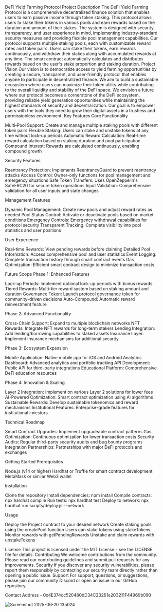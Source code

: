 DeFi Yield Farming Protocol
Project Description
The DeFi Yield Farming Protocol is a comprehensive decentralized finance solution that enables users to earn passive income through token staking. This protocol allows users to stake their tokens in various pools and earn rewards based on the duration and amount of their stakes. The system is designed with security, transparency, and user experience in mind, implementing industry-standard security measures and providing flexible pool management capabilities.
Our protocol supports multiple staking pools, each with customizable reward rates and token pairs. Users can stake their tokens, earn rewards continuously, and withdraw their stakes along with accumulated rewards at any time. The smart contract automatically calculates and distributes rewards based on the user's stake proportion and staking duration.
Project Vision
Our vision is to democratize access to yield farming opportunities by creating a secure, transparent, and user-friendly protocol that enables anyone to participate in decentralized finance. We aim to build a sustainable ecosystem where users can maximize their token utility while contributing to the overall liquidity and stability of the DeFi space.
We envision a future where our protocol becomes a cornerstone of the DeFi ecosystem, providing reliable yield generation opportunities while maintaining the highest standards of security and decentralization. Our goal is to empower users with the tools they need to grow their digital assets in a trustless and permissionless environment.
Key Features
Core Functionality

Multi-Pool Support: Create and manage multiple staking pools with different token pairs
Flexible Staking: Users can stake and unstake tokens at any time without lock-up periods
Automatic Reward Calculation: Real-time reward calculation based on staking duration and pool participation
Compound Interest: Rewards are calculated continuously, enabling compound growth

Security Features

Reentrancy Protection: Implements ReentrancyGuard to prevent reentrancy attacks
Access Control: Owner-only functions for pool management and emergency situations
Safe Token Transfers: Uses OpenZeppelin's SafeERC20 for secure token operations
Input Validation: Comprehensive validation for all user inputs and state changes

Management Features

Dynamic Pool Management: Create new pools and adjust reward rates as needed
Pool Status Control: Activate or deactivate pools based on market conditions
Emergency Controls: Emergency withdrawal capabilities for protocol security
Transparent Tracking: Complete visibility into pool statistics and user positions

User Experience

Real-time Rewards: View pending rewards before claiming
Detailed Pool Information: Access comprehensive pool and user statistics
Event Logging: Complete transaction history through smart contract events
Gas Optimization: Efficient smart contract design to minimize transaction costs

Future Scope
Phase 1: Enhanced Features

Lock-up Periods: Implement optional lock-up periods with bonus rewards
Tiered Rewards: Multi-tier reward system based on staking amount and duration
Governance Token: Launch protocol governance token for community-driven decisions
Auto-Compound: Automatic reward reinvestment feature

Phase 2: Advanced Functionality

Cross-Chain Support: Expand to multiple blockchain networks
NFT Rewards: Integrate NFT rewards for long-term stakers
Lending Integration: Add lending/borrowing capabilities to staked assets
Insurance Layer: Implement insurance mechanisms for additional security

Phase 3: Ecosystem Expansion

Mobile Application: Native mobile app for iOS and Android
Analytics Dashboard: Advanced analytics and portfolio tracking
API Development: Public API for third-party integrations
Educational Platform: Comprehensive DeFi education resources

Phase 4: Innovation & Scaling

Layer 2 Integration: Implement on various Layer 2 solutions for lower fees
AI-Powered Optimization: Smart contract optimization using AI algorithms
Sustainable Rewards: Develop sustainable tokenomics and reward mechanisms
Institutional Features: Enterprise-grade features for institutional investors

Technical Roadmap

Smart Contract Upgrades: Implement upgradeable contract patterns
Gas Optimization: Continuous optimization for lower transaction costs
Security Audits: Regular third-party security audits and bug bounty programs
Integration Partnerships: Partnerships with major DeFi protocols and exchanges

Getting Started
Prerequisites

Node.js (v14 or higher)
Hardhat or Truffle for smart contract development
MetaMask or similar Web3 wallet

Installation

Clone the repository
Install dependencies: npm install
Compile contracts: npx hardhat compile
Run tests: npx hardhat test
Deploy to network: npx hardhat run scripts/deploy.js --network <network>

Usage

Deploy the Project contract to your desired network
Create staking pools using the createPool function
Users can stake tokens using stakeTokens
Monitor rewards with getPendingRewards
Unstake and claim rewards with unstakeTokens

License
This project is licensed under the MIT License - see the LICENSE file for details.
Contributing
We welcome contributions from the community. Please read our contributing guidelines and submit pull requests for any improvements.
Security
If you discover any security vulnerabilities, please report them responsibly by contacting our security team directly rather than opening a public issue.
Support
For support, questions, or suggestions, please join our community Discord or open an issue in our GitHub repository.

Contact Address - 0x4E374cc520480dD34C23291e203211F44969b090

![Screenshot 2025-06-20 135024](https://github.com/user-attachments/assets/caace2fa-dc5d-45a6-b0de-02b030df0e95)

